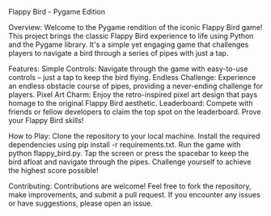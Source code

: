 Flappy Bird - Pygame Edition

Overview:
Welcome to the Pygame rendition of the iconic Flappy Bird game! This project brings the classic Flappy Bird experience to life using Python and the Pygame library. It's a simple yet engaging game that challenges players to navigate a bird through a series of pipes with just a tap.

Features:
Simple Controls: Navigate through the game with easy-to-use controls – just a tap to keep the bird flying.
Endless Challenge: Experience an endless obstacle course of pipes, providing a never-ending challenge for players.
Pixel Art Charm: Enjoy the retro-inspired pixel art design that pays homage to the original Flappy Bird aesthetic.
Leaderboard: Compete with friends or fellow developers to claim the top spot on the leaderboard. Prove your Flappy Bird skills!

How to Play:
Clone the repository to your local machine.
Install the required dependencies using pip install -r requirements.txt.
Run the game with python flappy_bird.py.
Tap the screen or press the spacebar to keep the bird afloat and navigate through the pipes.
Challenge yourself to achieve the highest score possible!

Contributing:
Contributions are welcome! Feel free to fork the repository, make improvements, and submit a pull request. If you encounter any issues or have suggestions, please open an issue.
